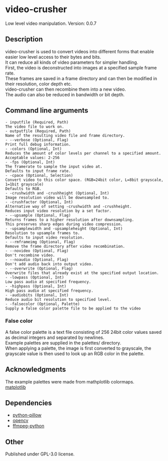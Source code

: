 # video-crusher

Low level video manipulation.
Version: 0.0.7

## Description

video-crusher is used to convert videos into different forms that enable easier low level access to their bytes and bits.  
It can reduce all kinds of video parameters for simpler handling.  
First, the video is deconstructed into images at a specified sample frame rate.  
These frames are saved in a frame directory and can then be modified in their resolution, color depth etc.  
video-crusher can then recombine them into a new video.  
The audio can also be reduced in bandwidth or bit depth.  

## Command line arguments
```
- inputfile (Required, Path)  
The video file to work on.
- outputfile (Required, Path)  
Name of the resulting video file and frame directory.
- --verbose (Optional, Flag)  
Print full debug information.
- -colors (Optional, Int)  
Reduces the amount of color levels per channel to a specified amount.  
Acceptable values: 2-256  
- -fps (Optional, Int)  
The framerate to sample the input video at.
Defaults to input frame rate.
- -cpace (Optional, Selection)  
Convert video to this color space. (RGB=24bit color, L=8bit grayscale, 1=1bit grayscale)  
Defaults to RGB.
- -crushwidth and -crushheight (Optional, Int)  
Image resolution video will be downsampled to.
- -crushfactor (Optional, Int)  
Alternative way of setting -crushwidth and -crushheight.  
Reduces input video resolution by a set factor.
- --upsample (Optional, Flag)  
Returns frames to a higher resolution after downsampling.  
This preserves sharp edges during video compression.
- -upsamplewidth and -upsampleheight (Optional, Int)  
Resolution to upsample frames to.  
Defaults to input video resolution.
- --rmframeimg (Optional, Flag)  
Remove the frame directory after video recombination.
- --novideo (Optional, Flag)  
Don't recombine video.
- --noaudio (Optional, Flag)  
Don't add audio back into output video.
- --overwrite (Optional, Flag)  
Overwrite files that already exist at the specified output location.
- -lowpass (Optional, Int)  
Low pass audio at specified frequency.
- -highpass (Optional, Int)  
High pass audio at specified frequency.
- -audiobits (Optional, Int)  
Reduce audio bit resolution to specified level.
- -falsecolor (Optional, Palette)  
Supply a false color palette file to be applied to the video
```
### False color

A false color palette is a text file consisting of 256 24bit color values saved as decimal integers and separated by newlines.  
Example palettes are supplied in the palettes/ directory.  
When applying a palette, the image is first converted to grayscale, the grayscale value is then used to look up an RGB color in the palette.  

## Acknowledgments
The example palettes were made from mathplotlib colormaps.  
[matplotlib](https://matplotlib.org/)

## Dependencies

- [python-pillow](https://pillow.readthedocs.io/en/stable/)
- [opencv](https://docs.opencv.org/4.x/index.html)
- [ffmpeg-python](https://github.com/kkroening/ffmpeg-python)

## Other

Published under GPL-3.0 license.